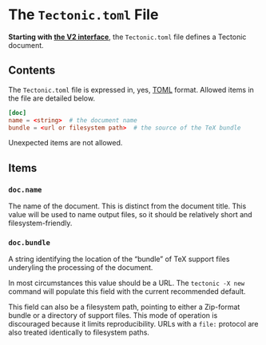 # The `Tectonic.toml` File

**Starting with [the V2 interface][v2]**, the `Tectonic.toml` file defines a
Tectonic document.

[v2]: ./v2cli.md

## Contents

The `Tectonic.toml` file is expressed in, yes, [TOML] format. Allowed items in
the file are detailed below.

[TOML]: https://toml.io/

```toml
[doc]
name = <string>  # the document name
bundle = <url or filesystem path>  # the source of the TeX bundle
```

Unexpected items are not allowed.

## Items

### `doc.name`

The name of the document. This is distinct from the document title. This value
will be used to name output files, so it should be relatively short and
filesystem-friendly.

### `doc.bundle`

A string identifying the location of the “bundle” of TeX support files
underyling the processing of the document.

In most circumstances this value should be a URL. The `tectonic -X new` command
will populate this field with the current recommended default.

This field can also be a filesystem path, pointing to either a Zip-format bundle
or a directory of support files. This mode of operation is discouraged because
it limits reproducibility. URLs with a `file:` protocol are also treated
identically to filesystem paths.
